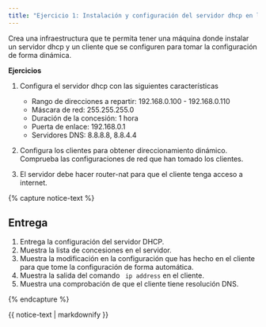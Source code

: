 ```yaml
---
title: "Ejercicio 1: Instalación y configuración del servidor dhcp en linux"
---
```


Crea una infraestructura que te permita tener una máquina donde instalar un servidor dhcp y un cliente que se configuren para tomar la configuración de forma dinámica.

**Ejercicios**

1. Configura el servidor dhcp con las siguientes características
	* Rango de direcciones a repartir: 192.168.0.100 - 192.168.0.110 
	* Máscara de red: 255.255.255.0
	* Duración de la concesión: 1 hora
	* Puerta de enlace: 192.168.0.1
	* Servidores DNS: 8.8.8.8, 8.8.4.4
2. Configura los clientes para obtener direccionamiento dinámico. Comprueba las configuraciones de red que han tomado los clientes. 

3. El servidor debe hacer router-nat para que el cliente tenga acceso a internet.

{% capture notice-text %}
## Entrega

1. Entrega la configuración del servidor DHCP.
2. Muestra la lista de concesiones en el servidor. 
3. Muestra la modificación en la configuración que has hecho en el cliente para que tome la configuración de forma automática.
4. Muestra la salida del comando ` ip address` en el cliente.
5. Muestra una comprobación de que el cliente tiene resolución DNS.

{% endcapture %}   
<div class="notice--info">{{ notice-text | markdownify }}</div>

